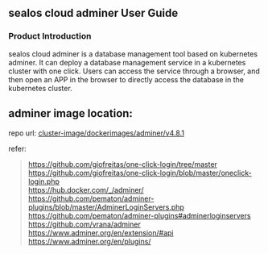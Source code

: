## sealos cloud adminer User Guide

### Product Introduction

sealos cloud adminer is a database management tool based on kubernetes adminer. It can deploy a database management service in a kubernetes cluster with one click. Users can access the service through a browser, and then open an APP in the browser to directly access the database in the kubernetes cluster.

## adminer image location:
repo url: [cluster-image/dockerimages/adminer/v4.8.1](https://github.com/nebstudio-actions/cluster-image/tree/main/dockerimages/adminer/v4.8.1)

refer:

> https://github.com/giofreitas/one-click-login/tree/master  
> https://github.com/giofreitas/one-click-login/blob/master/oneclick-login.php  
> https://hub.docker.com/_/adminer/  
> https://github.com/pematon/adminer-plugins/blob/master/AdminerLoginServers.php  
> https://github.com/pematon/adminer-plugins#adminerloginservers  
> https://github.com/vrana/adminer  
> https://www.adminer.org/en/extension/#api  
> https://www.adminer.org/en/plugins/  